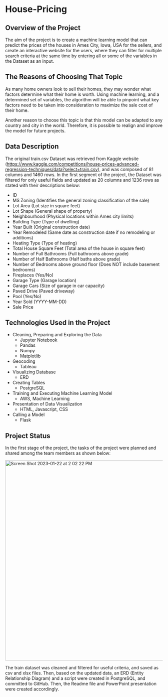 # House-Pricing

## Overview of the Project

The aim of the project is to create a machine learning model that can predict the prices of the houses
in Ames City, Iowa, USA for the sellers, and create an interactive website for the users, where they can filter 
for multiple search criteria at the same time by entering all or some of the variables in the Dataset as an input.

## The Reasons of Choosing That Topic 

As many home owners look to sell their homes, they may wonder what factors determine 
what their home is worth. Using machine learning, and a determined set of variables, the algorithm will be able to pinpoint 
what key factors need to be taken into consideration to maximize the sale cost of their home.

Another reason to choose this topic is that this model can be adapted to any country and city in the 
world. Therefore, it is possible to realign and improve the model for future projects.


## Data Description

The original train.csv Dataset was retrieved from Kaggle website 
(https://www.kaggle.com/competitions/house-prices-advanced-regression-techniques/data?select=train.csv), and was composed 
of 81 columns and 1460 rows. In the first segment of the project, the Dataset was filtered for only useful fields and updated 
as 20 columns and 1236 rows as stated with their descriptions below:

- ID
- MS Zoning (Identifies the general zoning classification of the sale)
- Lot Area (Lot size in square feet)
- Lot Shape (General shape of property)
- Neighbourhood (Physical locations within Ames city limits)
- Building Type (Type of dwelling)
- Year Built (Original construction date)
- Year Remodeled (Same date as construction date if no remodeling or additions)
- Heating Type (Type of heating)
- Total House Square Feet (Total area of the house in square feet)
- Number of Full Bathrooms (Full bathrooms above grade)
- Number of Half Bathrooms (Half baths above grade)
- Number of Bedrooms above ground floor (Does NOT include basement bedrooms)
- Fireplaces (Yes/No)
- Garage Type (Garage location)
- Garage Cars (Size of garage in car capacity)
- Paved Drive (Paved driveway)
- Pool (Yes/No)
- Year Sold (YYYY-MM-DD)
- Sale Price

## Technologies Used in the Project

- Cleaning, Preparing and Exploring the Data
	* Jupyter Notebook
	* Pandas
	* Numpy
	* Matplotlib
- Geocoding 
	* Tableau
- Visualizing Database
	* ERD
- Creating Tables
	* PostgreSQL
- Training and Executing Machine Learning Model
	* AWS, Machine Learning
- Presentation of Data Visualization
	* HTML, Javascript, CSS
- Calling a Model
	* Flask

## Project Status

In the first stage of the project, the tasks of the project were planned and shared among the team members as shown below:

<img width="639" alt="Screen Shot 2023-01-22 at 2 02 22 PM" src="https://user-images.githubusercontent.com/104400293/213935337-f9b0f7ac-cefd-4865-a646-c5ddb3d6e8aa.png">

The train dataset was cleaned and filtered for useful criteria,
and saved as csv and xlsx files. Then, based on the updated data, an ERD (Entity Relationship Diagram) and a script 
were created in PostgreSQL, and committed to GitHub. Then, the Readme file and PowerPoint presentation 
were created accordingly.
